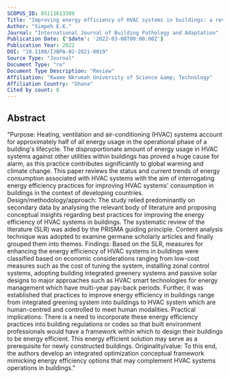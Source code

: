 ```yaml
---
SCOPUS_ID: 85111613309
Title: "Improving energy efficiency of HVAC systems in buildings: a review of best practices"
Author: "Simpeh E.K."
Journal: "International Journal of Building Pathology and Adaptation"
Publication Date: {'$date': '2022-03-08T00:00:00Z'}
Publication Year: 2022
DOI: "10.1108/IJBPA-02-2021-0019"
Source Type: "Journal"
Document Type: "re"
Document Type Description: "Review"
Affiliation: "Kwame Nkrumah University of Science &amp; Technology"
Affiliation Country: "Ghana"
Cited by count: 8
---
```


## Abstract
"Purpose: Heating, ventilation and air-conditioning (HVAC) systems account for approximately half of all energy usage in the operational phase of a building's lifecycle. The disproportionate amount of energy usage in HVAC systems against other utilities within buildings has proved a huge cause for alarm, as this practice contributes significantly to global warming and climate change. This paper reviews the status and current trends of energy consumption associated with HVAC systems with the aim of interrogating energy efficiency practices for improving HVAC systems' consumption in buildings in the context of developing countries. Design/methodology/approach: The study relied predominantly on secondary data by analysing the relevant body of literature and proposing conceptual insights regarding best practices for improving the energy efficiency of HVAC systems in buildings. The systematic review of the literature (SLR) was aided by the PRISMA guiding principle. Content analysis technique was adopted to examine germane scholarly articles and finally grouped them into themes. Findings: Based on the SLR, measures for enhancing the energy efficiency of HVAC systems in buildings were classified based on economic considerations ranging from low-cost measures such as the cost of tuning the system, installing zonal control systems, adopting building integrated greenery systems and passive solar designs to major approaches such as HVAC smart technologies for energy management which have multi-year pay-back periods. Further, it was established that practices to improve energy efficiency in buildings range from integrated greening system into buildings to HVAC system which are human-centred and controlled to meet human modalities. Practical implications: There is a need to incorporate these energy efficiency practices into building regulations or codes so that built environment professionals would have a framework within which to design their buildings to be energy efficient. This energy efficient solution may serve as a prerequisite for newly constructed buildings. Originality/value: To this end, the authors develop an integrated optimization conceptual framework mimicking energy efficiency options that may complement HVAC systems operations in buildings."
